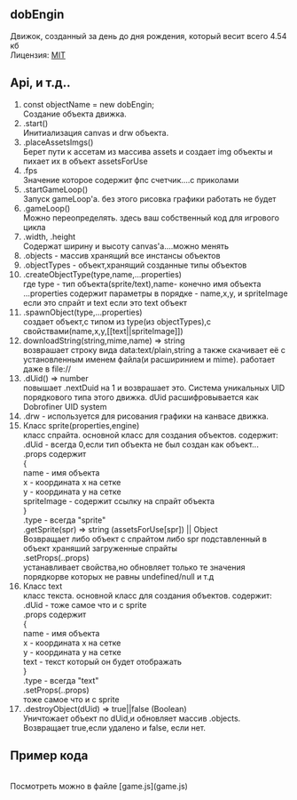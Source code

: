 ## dobEngin
Движок, созданный за день до дня рождения, который весит всего 4.54 кб <br>
Лицензия: [MIT](LICENSE)

## Api, и т.д..

1. const objectName = new dobEngin; <br>
Создание объекта движка. <br>
2. .start()  <br>
Инитиализация canvas и drw объекта. <br>
3. .placeAssetsImgs() <br>
Берет пути к ассетам из массива assets и создает img объекты и пихает их в объект assetsForUse <br>
4. .fps <br>
Значение которое содержит фпс счетчик....с приколами <br>
5. .startGameLoop() <br>
Запуск gameLoop'а. без этого рисовка графики работать не будет <br>
6. .gameLoop() <br>
Можно переопределять. здесь ваш собственный код для игрового цикла
7. .width, .height <br>
Содержат ширину и высоту canvas'а....можно менять <br>
8. .objects - массив хранящий все инстансы объектов <br>
9. .objectTypes - объект,хранящий созданные типы объектов <br>
10. .createObjectType(type,name,...properties) <br>
где type - тип объекта(sprite/text),name- конечно имя объекта <br>
...properties содержит параметры  в порядке - name,x,y, и spriteImage если это спрайт и text если это text объект <br>
11. .spawnObject(type,...properties) <br>
создает объект,с типом из type(из objectTypes),с свойствами(name,x,y,[[text||spriteImage]]) <br>
12. downloadString(string,mime,name) => string <br>
возврашает строку вида data:text/plain,string а также скачивает её с установленным именем файла(и расширинием и mime). работает даже в file:// <br>
13. .dUid() => number <br>
повышает .nextDuid на 1 и возврашает это. Система уникальных UID порядкового типа этого движка. dUid расшифровывается как Dobrofiner UID system <br>
14. .drw - используется для рисования графики на канвасе движка. <br>
15. Класс sprite(properties,engine) <br>
класс спрайта. основной класс для создания объектов. содержит: <br>
.dUid - всегда 0,если тип объекта не был создан как объект... <br>
.props содержит <br>
{ <br>
name  - имя объекта <br>
x - координата x на сетке <br>
y - координата y на сетке <br>
spriteImage - содержит ссылку на спрайт объекта <br>
} <br>
.type - всегда "sprite" <br>
.getSprite(spr) => string (assetsForUse[spr]) || Object  <br>
Возвращает либо объект с спрайтом либо spr подставленный в объект храняший загруженные спрайты <br>
.setProps(..props) <br>
 устанавливает свойства,но обновляет только те значения порядкорве которых не равны undefined/null и т.д <br>
16. Класс text <br>
класс текста. основной класс для создания объектов. содержит: <br>
.dUid - тоже самое что и с sprite <br>
.props содержит <br>
{ <br>
name  - имя объекта <br>
x - координата x на сетке <br>
y - координата y на сетке <br>
text - текст который он будет отображать <br>
} <br>
.type - всегда "text" <br>
.setProps(..props) <br>
 тоже самое что и с sprite <br>
17. .destroyObject(dUid) => true||false (Boolean) <br>
Уничтожает объект по dUid,и обновляет массив .objects.<br>
Возвращает true,если удалено и false, если нет.<br>
## Пример кода
 <br>
Посмотреть можно в файле [game.js](game.js) <br>


